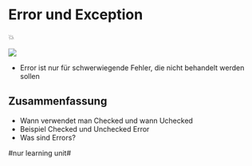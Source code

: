 # Error und Exception
💥

![][image-1]

- Error ist nur für schwerwiegende Fehler, die nicht behandelt werden sollen

## Zusammenfassung
- Wann verwendet man Checked und wann Uchecked
- Beispiel Checked und Unchecked Error
- Was sind Errors?

[image-1]:	assets/Bildschirmfoto%202018-10-31%20um%2009.22.56.png

#nur learning unit#